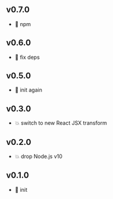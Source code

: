 ## v0.7.0

* 🌱 npm

## v0.6.0

* 🌱 fix deps

## v0.5.0

* 🐣 init again

## v0.3.0

* 💥 switch to new React JSX transform

## v0.2.0

* 💥 drop Node.js v10

## v0.1.0

* 🐣 init

